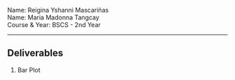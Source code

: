 Name: Reigina Yshanni Mascariñas <br>
Name: Maria Madonna Tangcay <br>
Course & Year: BSCS - 2nd Year <br>

---
**Deliverables**
---
1. Bar Plot





